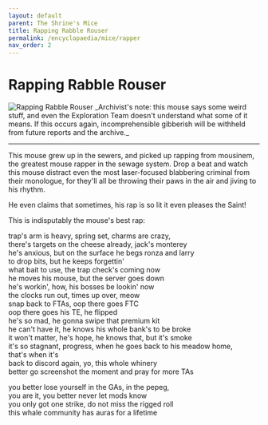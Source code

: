 ```yaml
---
layout: default
parent: The Shrine's Mice
title: Rapping Rabble Rouser
permalink: /encyclopaedia/mice/rapper
nav_order: 2
---
```


# Rapping Rabble Rouser
<img src="../../assets/rapper.png" alt="Rapping Rabble Rouser">
_Archivist's note: this mouse says some weird stuff, and even the Exploration Team doesn't understand what some of it means. If this occurs again, incomprehensible gibberish will be withheld from future reports and the archive._

---
This mouse grew up in the sewers, and picked up rapping from mousinem, the greatest mouse rapper in the sewage system. Drop a beat and watch this mouse distract even the most laser-focused blabbering criminal from their monologue, for they'll all be throwing their paws in the air and jiving to his rhythm. 

He even claims that sometimes, his rap is so lit it even pleases the Saint!

This is indisputably the mouse's best rap:

trap's arm is heavy, spring set, charms are crazy,  
there's targets on the cheese already, jack's monterey  
he's anxious, but on the surface he begs ronza and larry  
to drop bits, but he keeps forgettin'  
what bait to use, the trap check's coming now  
he moves his mouse, but the server goes down  
he's workin', how, his bosses be lookin' now  
the clocks run out, times up over, meow  
snap back to FTAs, oop there goes FTC  
oop there goes his TE, he flipped  
he's so mad, he gonna swipe that premium kit  
he can't have it, he knows his whole bank's to be broke  
it won't matter, he's hope, he knows that, but it's smoke  
it's so stagnant, progress, when he goes back to his meadow home,   
that's when it's  
back to discord again, yo, this whole whinery  
better go screenshot the moment and pray for more TAs  

you better lose yourself in the GAs, in the pepeg,   
you are it, you better never let mods know  
you only got one strike, do not miss the rigged roll  
this whale community has auras for a lifetime
